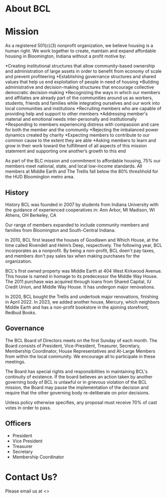# About BCL

# Mission 
As a registered 501(c)(3) nonprofit organization, we believe housing is a human right. We work together to create, maintain and expand affordable housing in Bloomington, Indiana without a profit motive by:

*Creating institutional structures that allow community-based ownership and administration of large assets in order to benefit from economy of scale and prevent profiteering
*Establishing governance structures and shared values that help us end exploitation of people in need of housing
*Building administrative and decision-making structures that encourage collective democratic decision-making
*Recognizing the ways in which our members and affiliates are already part of the communities around us as workers, students, friends and families while integrating ourselves and our work into local communities and institutions
*Recruiting members who are capable of providing help and support to other members
*Addressing member's material and emotional needs inter-personally and institutionally
*Responding to members experiencing distress with compassion and care for both the member and the community
*Rejecting the imbalanced power dynamics created by charity
*Expecting members to contribute to our common cause to the extent they are able
*Asking members to learn and grow in their work toward the fulfillment of all aspects of this mission statement and supporting one another’s growth to this end

As part of the BLC mission and commitment to affordable housing, 75% our members meet national, state, and local low-income standards. All members at Middle Earth and The Trellis fall below the 80% threshhold for the HUD Bloomington metro area.

## History
History
BCL was founded in 2007 by students from Indiana University with the guidance of experienced cooperatives in:
Ann Arbor, MI
Madison, WI
Athens, OH
Berkeley, CA

Our range of members expanded to include community members and families from Bloomington and South-Central Indiana.

In 2010, BCL first leased the houses of Goodlawn and Which House, at the time called Rivendell and Helm’s Deep, respectively. The following year, BCL incorporates as a nonprofit. By being a non-profit, BCL doen't pay taxes, and members don't pay sales tax when making purchases for the organization.

BCL's first owned property was Middle Earth at 404 West Kirkwood Avenue. This house is named in homage to its predecessor the Middle Way House. The 2011 purchase was acquired through loans from Shared Capital, IU Credit Union, and Middle Way House. It has undergon major renovations. 

In 2020, BCL bought the Trellis and undertook major renovations, finishing in April 2022. In 2023, we added another house, Mercury, which neighbors Middle Earth and has a non-profit bookstore in the ajoining storefront, Redbud Books.

## Governance
The BCL Board of Directors meets on the first Sunday of each month. The Board consists of President, Vice-President, Treasurer, Secretary, Membership Coordinator, House Representatives and At-Large Members from within the local community. We encourage all to participate in these meetings.

The Board has special rights and responsibilities in maintaining BCL's continuity of existence. If the board believes an action taken by another governing body of BCL is unlawful or in grievous violation of the BCL mission, the Board may pause the implementation of the decision and require that the other governing body re-deliberate on prior decisions.

Unless policy otherwise specifies, any proposal must receive 70% of cast votes in order to pass.

## Officers

* President
* Vice President
* Treasurer
* Secretary
* Membership Coordinator

# Contact Us?
Please email us at <>
